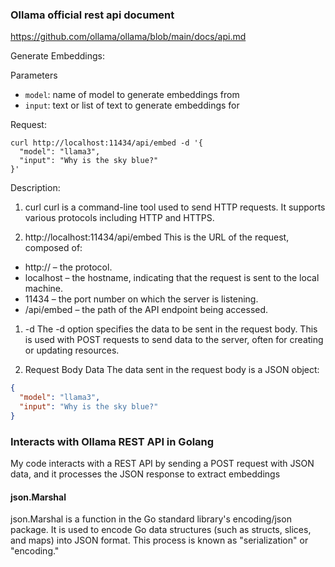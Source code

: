 
### Ollama official rest api document
https://github.com/ollama/ollama/blob/main/docs/api.md

Generate Embeddings: 

Parameters
- `model`: name of model to generate embeddings from
- `input`: text or list of text to generate embeddings for


Request:

```shell
curl http://localhost:11434/api/embed -d '{
  "model": "llama3",
  "input": "Why is the sky blue?"
}'
```


Description:
1. curl
curl is a command-line tool used to send HTTP requests. It supports various protocols including HTTP and HTTPS.

2. http://localhost:11434/api/embed
This is the URL of the request, composed of:
- http:// – the protocol.
- localhost – the hostname, indicating that the request is sent to the local machine.
- 11434 – the port number on which the server is listening.
- /api/embed – the path of the API endpoint being accessed.

1. -d
The -d option specifies the data to be sent in the request body. This is used with POST requests to send data to the server, often for creating or updating resources.

4. Request Body Data
The data sent in the request body is a JSON object:
```json
{
  "model": "llama3",
  "input": "Why is the sky blue?"
}
```



### Interacts with Ollama REST API in Golang

My code interacts with a REST API by sending a POST request with JSON data, and it processes the JSON response to extract embeddings

#### json.Marshal

json.Marshal is a function in the Go standard library's encoding/json package. It is used to encode Go data structures (such as structs, slices, and maps) into JSON format. This process is known as "serialization" or "encoding."